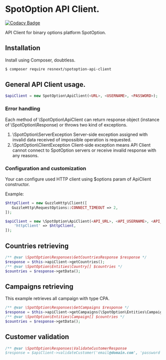# SpotOption API Client.

[![Codacy Badge](https://api.codacy.com/project/badge/Grade/973f3914cba64296aa7bea228bbbf040)](https://www.codacy.com/app/write2aleksin/spotoption-api-client?utm_source=github.com&utm_medium=referral&utm_content=Mendelone/spotoption-api-client&utm_campaign=badger)

API Client for binary options platform SpotOption.

## Installation

Install using Composer, doubtless.

```sh
$ composer require resnext/spotoption-api-client
```

## General API Client usage.

```php
$apiClient = new SpotOption\ApiClient(<URL>, <USERNAME>, <PASSWORD>);
```

### Error handling

Each method of \SpotOption\ApiClient can return response object (instance of \SpotOption\Response) or
throws two kind of exceptions.

1. \SpotOption\ServerException Server-side exception assigned with invalid data received of impossible operation is requested.
2. \SpotOption\ClientException Client-side exception means API Client cannot connect to SpotOption servers or receive invalid 
response with any reasons.

### Configuration and customization
Your can configure used HTTP client using $options param of ApiClient constructor.

Example:
```php
$httpClient = new GuzzleHttp\Client([
   GuzzleHttp\RequestOptions::CONNECT_TIMEOUT => 2,
]);

$apiClient = new \SpotOption\ApiClient(<API_URL>, <API_USERNAME>, <API_PASSWORD>, [
    'httpClient' => $httpClient,
]);
```

## Countries retrieving

```php
/** @var \SpotOption\Responses\GetCountriesResponse $response */
$response = $this->apiClient->getCountries();
/** @var \SpotOption\Entities\Country[] $countries */
$countries = $response->getData();
```

## Campaigns retrieving

This example retrieves all campaign with type CPA.
```php
/** @var \SpotOption\Responses\GetCampaigns $response */
$response = $this->apiClient->getCampaigns(\SpotOption\Entities\Campaign::TYPE_CPA);
/** @var \SpotOption\Entities\Campaign[] $countries */
$countries = $response->getData();
```

## Customer validation

```php
/** @var \SpotOption\Responses\ValidateCustomerResponse
$response = $apiClient->validateCustomer('email@domain.com', 'password');
```